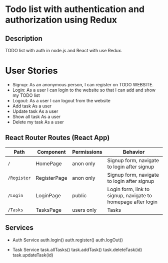 # Todo list with authentication and authorization using Redux

## Description
TODO list with auth in node.js and React with use Redux.

# User Stories
* Signup: As an anonymous person, I can register on TODO WEBSITE.
* Login: As a user I can login to the website so that I can add and show my TODO list
* Logout: As a user I can logout from the website
* Add task As a user 
* Update task As a user
* Show all task As a user
* Delete my task As a user

## React Router Routes (React App)
| Path               | Component     | Permissions            | Behavior                                                     |
|--------------------|---------------|------------------------|--------------------------------------------------------------|
| `/`                | HomePage      | anon only              | Signup form, navigate to login after signup                  |
| `/Register`        | RegisterPage  | anon only              | Signup form, navigate to login after signup                  |
| `/Login`           | LoginPage     | public                 | Login form, link to signup, navigate to homepage after login |
| `/Tasks`           | TasksPage     | users only             | Tasks                                                        |

## Services
* Auth Service
 auth.login()
 auth.register()
 auth.logOut()

* Task Service
 task.allTasks()
 task.addTask()
 task.deleteTask(id)
 task.updateTask(id)



